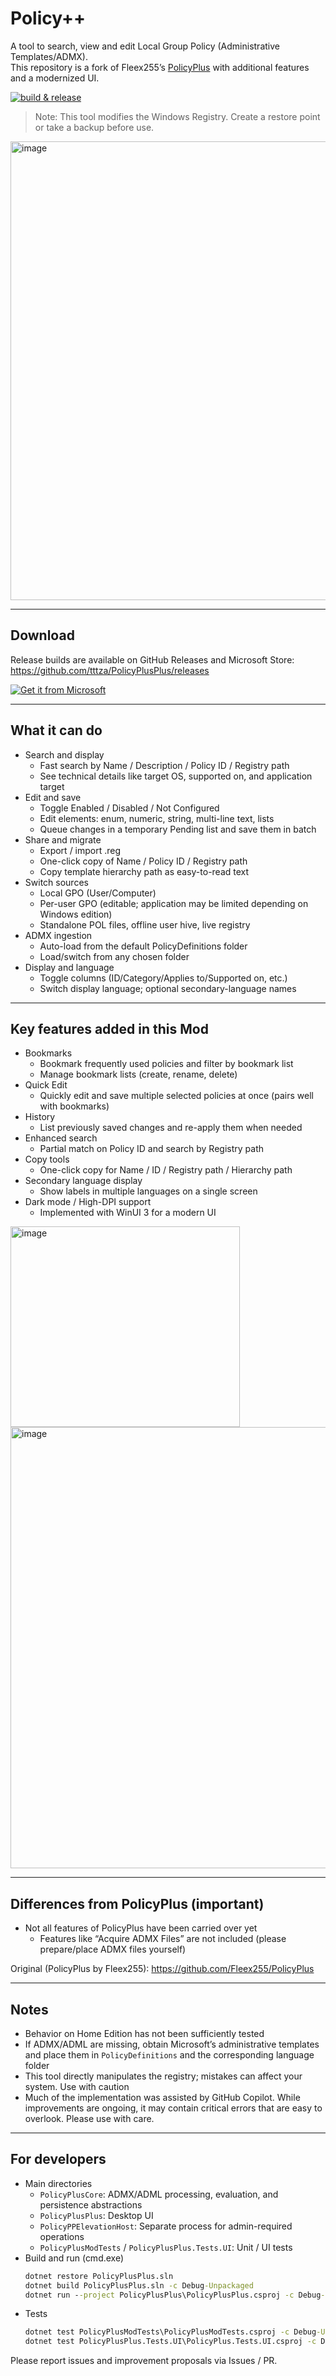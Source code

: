 # Policy++

A tool to search, view and edit Local Group Policy (Administrative Templates/ADMX).  
This repository is a fork of Fleex255’s [PolicyPlus](https://github.com/Fleex255/PolicyPlus) with additional features and a modernized UI.

[![build & release](https://github.com/tttza/PolicyPlusPlus/actions/workflows/publish.yml/badge.svg)](https://github.com/tttza/PolicyPlusPlus/actions/workflows/publish.yml)

> Note: This tool modifies the Windows Registry. Create a restore point or take a backup before use.

<img width="1227" height="734" alt="image" src="https://github.com/user-attachments/assets/85dc1ad5-e970-4813-bdc8-89c18588ef40" />

---

## Download

Release builds are available on GitHub Releases and Microsoft Store:  
https://github.com/tttza/PolicyPlusPlus/releases

[![Get it from Microsoft](https://get.microsoft.com/images/en-us%20dark.svg)](https://apps.microsoft.com/detail/9NJC1R1PGVF2?referrer=appbadge&cid=gh&mode=full)

---

## What it can do

- Search and display
  - Fast search by Name / Description / Policy ID / Registry path
  - See technical details like target OS, supported on, and application target
- Edit and save
  - Toggle Enabled / Disabled / Not Configured
  - Edit elements: enum, numeric, string, multi-line text, lists
  - Queue changes in a temporary Pending list and save them in batch
- Share and migrate
  - Export / import .reg
  - One-click copy of Name / Policy ID / Registry path
  - Copy template hierarchy path as easy-to-read text
- Switch sources
  - Local GPO (User/Computer)
  - Per-user GPO (editable; application may be limited depending on Windows edition)
  - Standalone POL files, offline user hive, live registry
- ADMX ingestion
  - Auto-load from the default PolicyDefinitions folder
  - Load/switch from any chosen folder
- Display and language
  - Toggle columns (ID/Category/Applies to/Supported on, etc.)
  - Switch display language; optional secondary-language names

---

## Key features added in this Mod

- Bookmarks
  - Bookmark frequently used policies and filter by bookmark list
  - Manage bookmark lists (create, rename, delete)
- Quick Edit
  - Quickly edit and save multiple selected policies at once (pairs well with bookmarks)
- History
  - List previously saved changes and re-apply them when needed
- Enhanced search
  - Partial match on Policy ID and search by Registry path
- Copy tools
  - One-click copy for Name / ID / Registry path / Hierarchy path
- Secondary language display
  - Show labels in multiple languages on a single screen
- Dark mode / High-DPI support
  - Implemented with WinUI 3 for a modern UI

<img width="367" height="321" alt="image" src="https://github.com/user-attachments/assets/c9e33042-60d0-4b47-871b-fe7e1bc3ef75" />
<img width="1671" height="706" alt="image" src="https://github.com/user-attachments/assets/9699590e-966f-478e-8d84-c828b9b8ef90" />

---

## Differences from PolicyPlus (important)

- Not all features of PolicyPlus have been carried over yet
  - Features like “Acquire ADMX Files” are not included (please prepare/place ADMX files yourself)

Original (PolicyPlus by Fleex255): https://github.com/Fleex255/PolicyPlus

---

## Notes

- Behavior on Home Edition has not been sufficiently tested
- If ADMX/ADML are missing, obtain Microsoft’s administrative templates and place them in `PolicyDefinitions` and the corresponding language folder
- This tool directly manipulates the registry; mistakes can affect your system. Use with caution
- Much of the implementation was assisted by GitHub Copilot. While improvements are ongoing, it may contain critical errors that are easy to overlook. Please use with care.

---

## For developers

- Main directories
  - `PolicyPlusCore`: ADMX/ADML processing, evaluation, and persistence abstractions
  - `PolicyPlusPlus`: Desktop UI
  - `PolicyPPElevationHost`: Separate process for admin-required operations
  - `PolicyPlusModTests` / `PolicyPlusPlus.Tests.UI`: Unit / UI tests
- Build and run (cmd.exe)
  ```cmd
  dotnet restore PolicyPlusPlus.sln
  dotnet build PolicyPlusPlus.sln -c Debug-Unpackaged
  dotnet run --project PolicyPlusPlus\PolicyPlusPlus.csproj -c Debug-Unpackaged
  ```
- Tests
  ```cmd
  dotnet test PolicyPlusModTests\PolicyPlusModTests.csproj -c Debug-Unpackaged
  dotnet test PolicyPlusPlus.Tests.UI\PolicyPlus.Tests.UI.csproj -c Debug-Unpackaged -- --stop-on-fail on
  ```

Please report issues and improvement proposals via Issues / PR.
